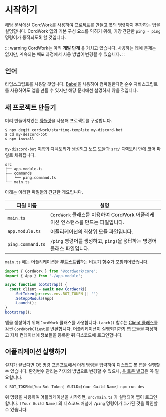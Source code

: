 # 시작하기

해당 문서에선 CordWork를 사용하여 프로젝트를 만들고 봇의 명령까지 추가하는 법을 설명합니다.
CordWork 앱의 기본 구성 요소를 익히기 위해, 가장 간단한 `ping - ping` 명령어가 동작되도록 할 것입니다.

::: warning
CordWork는 아직 **개발 단계** 를 거치고 있습니다. 사용하는 데에 문제는 없지만, 계속되는 배포 과정에서 사용 방법이 변경될 수 있습니다.
:::

## 언어

타입스크립트를 사용할 것입니다. [Babel](https://babeljs.io/)을 사용하여 컴파일한다면 순수 자바스크립트를 사용하여도 앱을 만들 수 있지만 해당 문서에선 설명하지 않을 것입니다.



## 새 프로젝트 만들기

미리 만들어져있는 [템플릿](https://github.com/cordwork/starting-template)을 사용해 프로젝트를 구성합니다.

```sh
$ npx degit cordwork/starting-template my-discord-bot
$ cd my-descord-bot
$ npm install
```

`my-discord-bot` 이름의 디렉토리가 생성되고 노드 모듈과 `src/` 디렉토리 안에 코어 파일로 채워집니다.

```
src
├── app.module.ts
├── commands
│   └── ping.command.ts
└── main.ts
```

아래는 이러한 파일들의 간단한 개요입니다.


| 파일 이름 | 설명 |
|-------|-----|
|`main.ts`|`CordWork` 클래스를 이용하여 CordWork 어플리케이션 인스턴스를 만드는 파일입니다.|
|`app.module.ts`|어플리케이션의 최상위 모듈 파일입니다.|
|`ping.command.ts`|`/ping` 명령어를 생성하고, `ping!`을 응답하는 명령어 클래스 파일입니다.|

`main.ts` 에는 어플리케이션을 **부트스트랩**하는 비동기 함수가 포함되어있습니다.

```typescript
import { CordWork } from '@cordwork/core';
import { App } from './app.module';

async function bootstrap() {
  const client = await new CordWork()
    .SetToken(process.env.BOT_TOKEN || '')
    .SetAppModule(App)
    .Launch();
}
bootstrap();
```

앱을 생성하기 위해 `CordWork` 클래스를 사용합니다. `Lanch()` 함수는 [Client 클래스](https://discord.js.org/#/docs/discord.js/main/class/Client)를 감싼 `CordWorkClient`를 반환합니다.
어플리케이션이 실행되기까지 앱 모듈을 파싱하고 자체 컨테이너에 정보들을 등록한 뒤 디스코드에 로그인합니다.

## 어플리케이션 실행하기

설치가 끝났다면 OS 명령 프롬프트에서 아래 명령을 입력하여 디스코드 봇 앱을 실행할 수 있습니다.
환경변수 관리는 각자의 방법으로 변경할 수 있으나, [봇 토큰 발급](https://discord.com/developers/applications/)은 꼭 필요합니다.

```sh
$ BOT_TOKEN=[You Bot Token] GUILD=[Your Guild Name] npm run dev
```

위 명령을 사용하여 어플리케이션을 시작하면, `src/main.ts` 가 실행되어 앱이 로그인합니다.
`[Your Guild Name]` 의 디스코드 채널에 `/ping` 명령어가 추가된 것을 확인할 수 있습니다.

